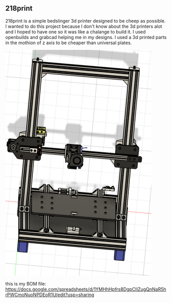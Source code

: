 ## 218print

  218print is a simple bedslinger 3d printer designed to be cheep as possible. I wanted to do this project because I don't know about the 3d printers alot and I hoped to have one so it was like a chalange to build it. I used openbuilds and grabcad helping me in my designs. I used a 3d printed parts in the mothion of z axis to be cheaper than universal plates.

  ![3D desgin](img/printer.png)

  this is my BOM file: 
  https://docs.google.com/spreadsheets/d/1YMHhHpfrs8DgpCIIZugQnNaR5hrPWCmoNuoNPDEoR1U/edit?usp=sharing
